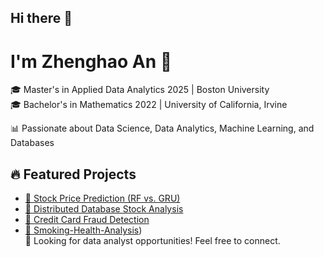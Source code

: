 ## Hi there 👋
# I'm Zhenghao An 👋  
🎓 Master's in Applied Data Analytics 2025 | Boston University  
🎓 Bachelor's in Mathematics 2022 | University of California, Irvine

📊 Passionate about Data Science, Data Analytics, Machine Learning, and Databases  

## 🔥 Featured Projects
- [📌 Stock Price Prediction (RF vs. GRU)](https://github.com/KevinAn99/Stock-Price-Prediction-RF-vs-GRU)  
- [📌 Distributed Database Stock Analysis](https://github.com/KevinAn99/Distributed-Database-Stock-Analysis)  
- [📌 Credit Card Fraud Detection](https://github.com/KevinAn99/Credit-Card-Fraud-Detection)  
- [📌 Smoking-Health-Analysis](https://github.com/KevinAn99/Smoking-Health-Analysis))  
🚀 Looking for data analyst opportunities! Feel free to connect.  
<!--
**KevinAn99/KevinAn99** is a ✨ _special_ ✨ repository because its `README.md` (this file) appears on your GitHub profile.

Here are some ideas to get you started:

- 🔭 I’m currently working on ...
- 🌱 I’m currently learning ...
- 👯 I’m looking to collaborate on ...
- 🤔 I’m looking for help with ...
- 💬 Ask me about ...
- 📫 How to reach me: ...
- 😄 Pronouns: ...
- ⚡ Fun fact: ...
-->
